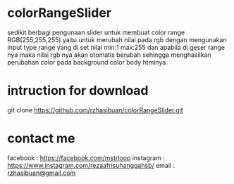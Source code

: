 # colorRangeSlider
sedikit berbagi pengunaan slider untuk membuat color range RGB(255,255,255)
yaitu untuk merubah nilai pada rgb dengan mengunakan input type range yang di set nilai min:1 max:255 
dan apabila di geser range nya maka nilai rgb nya akan otomatis berubah sehingga menghasilkan perubahan color pada background color body htmlnya. 

# intruction for download
git clone https://github.com/rzhasibuan/colorRangeSlider.git

# contact me 
facebook : https://facebook.com/mstrloop
instagram : https://www.instagram.com/rezaafrisuhanggahsb/
email : rzhasibuan@gmail.com